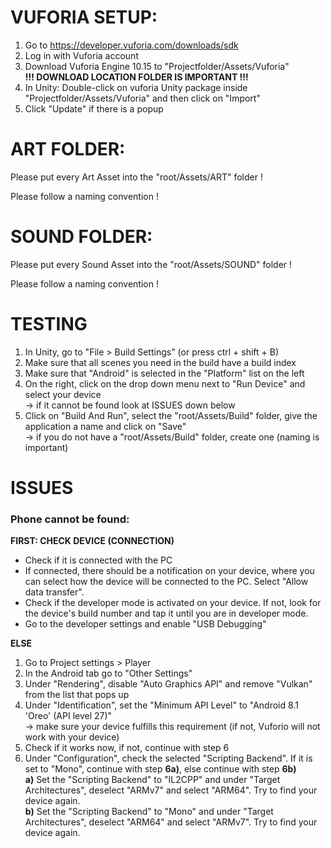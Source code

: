 # VUFORIA SETUP:

1. Go to https://developer.vuforia.com/downloads/sdk
2. Log in with Vuforia account
3. Download Vuforia Engine 10.15 to "Projectfolder/Assets/Vuforia"\
   **!!! DOWNLOAD LOCATION FOLDER IS IMPORTANT !!!**
4. In Unity: Double-click on vuforia Unity package inside "Projectfolder/Assets/Vuforia" and then click on "Import"
5. Click "Update" if there is a popup

# ART FOLDER:

Please put every Art Asset into the "root/Assets/ART" folder !
	
Please follow a naming convention !

# SOUND FOLDER:

Please put every Sound Asset into the "root/Assets/SOUND" folder !
	
Please follow a naming convention !

# TESTING

1. In Unity, go to "File > Build Settings" (or press ctrl + shift + B)
2. Make sure that all scenes you need in the build have a build index
3. Make sure that "Android" is selected in the "Platform" list on the left
4. On the right, click on the drop down menu next to "Run Device" and select your device\
	&rarr; if it cannot be found look at ISSUES down below
5. Click on "Build And Run", select the "root/Assets/Build" folder, give the application a name and click on "Save"\
	&rarr; if you do not have a "root/Assets/Build" folder, create one (naming is important)

# ISSUES

### Phone cannot be found:

**FIRST: CHECK DEVICE (CONNECTION)**

- Check if it is connected with the PC
- If connected, there should be a notification on your device, where you can select how the device will be connected to the PC. Select "Allow data transfer".
- Check if the developer mode is activated on your device. If not, look for the device's build number and tap it until you are in developer mode.
- Go to the developer settings and enable "USB Debugging"

**ELSE**

1. Go to Project settings > Player
2. In the Android tab go to "Other Settings"
3. Under "Rendering", disable "Auto Graphics API" and remove "Vulkan" from the list that pops up
4. Under "Identification", set the "Minimum API Level" to "Android 8.1 'Oreo' (API level 27)"\
	&rarr; make sure your device fulfills this requirement (if not, Vuforio will not work with your device)
5. Check if it works now, if not, continue with step 6
6. Under "Configuration", check the selected "Scripting Backend". If it is set to "Mono", continue with step **6a)**, else continue with step **6b)**\
	**a)** Set the "Scripting Backend" to "IL2CPP" and under "Target Architectures", deselect "ARMv7" and select "ARM64". Try to find your device again.\
	**b)** Set the "Scripting Backend" to "Mono" and under "Target Architectures", deselect "ARM64" and select "ARMv7". Try to find your device again.








